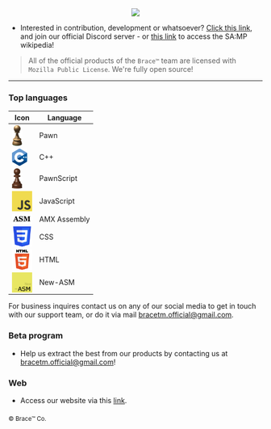 
<p align="center">
  <img width="300" class="lol" align="center" src="https://bracesoftware.github.io/web/visual_resources/brace_slide4.png">
</p>


- Interested in contribution, development or whatsoever? [Click this link](https://discord.gg/k54r9YVY8R), and join our official Discord server - or [this link](https://github.com/bracetm/samp-wiki) to access the SA:MP wikipedia!

> All of the official products of the `Brace™` team are licensed with `Mozilla Public License`. We're fully open source!

--------------------------------------------------------------------------------------------------------------------------------

### Top languages

| Icon | Language |
|----------------------------------|----------------------------------|
| <img src= "pawn.png" width=20 align="center"> | Pawn |
| <img src= "cpp.png" width=30 align="center"> | C++ |
| <img src= "pawnscript.png" width=20 align="center"> | PawnScript |
| <img src= "javascript.png" width=40 align="center"> | JavaScript |
| <img src= "asm.png" width=40 align="center"> | AMX Assembly |
| <img src= "css.png" width=40 align="center"> | CSS |
| <img src= "html.png" width=40 align="center"> | HTML |
| <img src= "newasm_logo.png" width=40 align="center"> | New-ASM |

For business inquires contact us on any of our social media to get in touch with our support team, or do it via mail bracetm.official@gmail.com.


### Beta program
- Help us extract the best from our products by contacting us at bracetm.official@gmail.com!

### Web
- Access our website via this [link](https://bracesoftware.github.io/web/index.html).

<sub>©️ Brace™️ Co.</sub>
